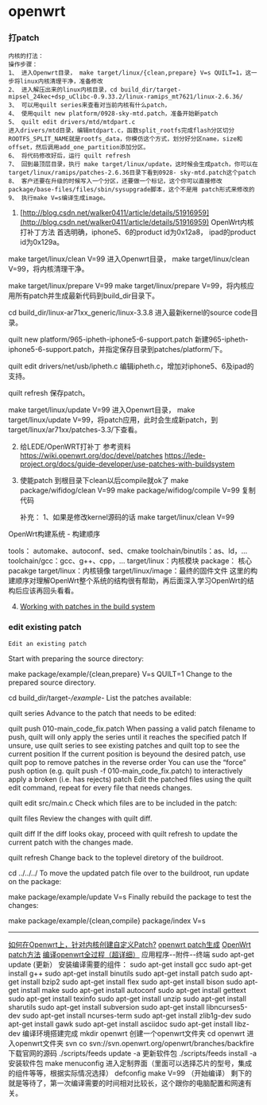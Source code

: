 # openwrt
### 打patch
	内核的打法：
	操作步骤：
	1、 进入Openwrt目录， make target/linux/{clean,prepare} V=s QUILT=1，这一步将linux内核清理干净，准备修改
	2、 进入解压出来的linux内核目录，cd build_dir/target-mipsel_24kec+dsp_uClibc-0.9.33.2/linux-ramips_mt7621/linux-2.6.36/
	3、 可以用quilt series来查看对当前内核有什么patch，
	4、 使用quilt new platform/0928-sky-mtd.patch，准备开始新patch
	5、 quilt edit drivers/mtd/mtdpart.c
	进入drivers/mtd目录，编辑mtdpart.c，函数split_rootfs完成flash分区切分
	ROOTFS_SPLIT_NAME就是rootfs_data，你模仿这个方式，划分好分区name，size和offset，然后调用add_one_partition添加分区。
	6、 将代码修改好后，运行 quilt refresh
	7、 回到最顶层目录，执行 make target/linux/update，这时候会生成patch，你可以在target/linux/ramips/patches-2.6.36目录下看到0928- sky-mtd.patch这个patch
	8、 客户还要在升级的时候写入一个分区，还要做一个标记，这个你可以直接修改package/base-files/files/sbin/sysupgrade脚本，这个不是用 patch形式来修改的
	9、 执行make V=s编译生成image。

1. [http://blog.csdn.net/walker0411/article/details/51916959](http://blog.csdn.net/walker0411/article/details/51916959)
	OpenWrt内核打补丁方法
	首选明确，iphone5、6的product id为0x12a8， ipad的product id为0x129a。

make target/linux/clean V=99 
进入Openwrt目录， make target/linux/clean V=99，将内核清理干净。

make target/linux/prepare V=99 
make target/linux/prepare V=99，将内核应用所有patch并生成最新代码到build_dir目录下。

cd build_dir/linux-ar71xx_generic/linux-3.3.8 
进入最新kernel的source code目录。

quilt new platform/965-ipheth-iphone5-6-support.patch 
新建965-ipheth-iphone5-6-support.patch，并指定保存目录到patches/platform/下。

quilt edit drivers/net/usb/ipheth.c 
编辑ipheth.c，增加对iphone5、6及ipad的支持。

quilt refresh 
保存patch。

make target/linux/update V=99 
进入Openwrt目录， make target/linux/update V=99，将patch应用，此时会生成新patch，到target/linux/ar71xx/patches-3.3/下查看。

2. 给LEDE/OpenWRT打补丁
参考资料
https://wiki.openwrt.org/doc/devel/patches
https://lede-project.org/docs/guide-developer/use-patches-with-buildsystem

3. 使能patch
到根目录下clean以后compile就ok了
make package/wifidog/clean V=99
make package/wifidog/compile V=99
复制代码

	补充：
	1、如果是修改kernel源码的话
	make target/linux/clean V=99
	
OpenWrt构建系统 - 构建顺序

tools： automake、autoconf、sed、cmake
toolchain/binutils：as、ld，…
toolchain/gcc：gcc、g++、cpp，…
target/linux：内核模块
package： 核心pacakge
target/linux：内核镜像
target/linux/image：最终的固件文件
这里的构建顺序对理解OpenWrt整个系统的结构很有帮助，再后面深入学习OpenWrt的结构后应该再回头看看。

4. [Working with patches in the build system](https://lede-project.org/docs/guide-developer/use-patches-with-buildsystem)

### edit existing patch
	Edit an existing patch

Start with preparing the source directory:

make package/example/{clean,prepare} V=s QUILT=1
Change to the prepared source directory.

cd build_dir/target-*/example-*
List the patches available:

quilt series
Advance to the patch that needs to be edited:

quilt push 010-main_code_fix.patch
When passing a valid patch filename to push, quilt will only apply the series until it reaches the specified patch
If unsure, use quilt series to see existing patches and quilt top to see the current position
If the current position is beyound the desired patch, use quilt pop to remove patches in the reverse order
You can use the “force” push option (e.g. quilt push -f 010-main_code_fix.patch) to interactively apply a broken (i.e. has rejects) patch
Edit the patched files using the quilt edit command, repeat for every file that needs changes.

quilt edit src/main.c
Check which files are to be included in the patch:

quilt files
Review the changes with quilt diff.

quilt diff
If the diff looks okay, proceed with quilt refresh to update the current patch with the changes made.

quilt refresh
Change back to the toplevel diretory of the buildroot.

cd ../../../
To move the updated patch file over to the buildroot, run update on the package:

make package/example/update V=s
Finally rebuild the package to test the changes:

make package/example/{clean,compile} package/index V=s

***
[如何在Openwrt上，针对内核创建自定义Patch?](http://www.cnblogs.com/lagujw/p/4305255.html)
[openwrt patch生成](http://www.cnblogs.com/xuyh/p/6278937.html)
[OpenWrt patch方法](http://blog.csdn.net/wwx0715/article/details/25160361)
[编译openwrt全过程（超详细）](http://blog.csdn.net/mirkerson/article/details/7287931)
	应用程序--附件--终端
sudo apt-get update      (更新）
安装编译需要的组件：
sudo apt-get install gcc 
sudo apt-get install g++ 
sudo apt-get install binutils 
sudo apt-get install patch 
sudo apt-get install bzip2 
sudo apt-get install flex 
sudo apt-get install bison 
sudo apt-get install make 
sudo apt-get install autoconf 
sudo apt-get install gettext 
sudo apt-get install texinfo 
sudo apt-get install unzip 
sudo apt-get install sharutils 
sudo apt-get install subversion 
sudo apt-get install libncurses5-dev 
sudo apt-get install ncurses-term 
sudo apt-get install zlib1g-dev 
sudo apt-get install gawk
sudo apt-get install asciidoc
sudo apt-get install libz-dev
编译环境搭建完成
mkdir openwrt 创建一个openwrt文件夹
cd openwrt    进入openwrt文件夹
svn co svn://svn.openwrt.org/openwrt/branches/backfire  下载官网的源码
./scripts/feeds update -a     更新软件包
./scripts/feeds install -a    安装软件包
make menuconfig 进入定制界面（里面可以选择芯片的型号，集成的组件等等，根据实际情况选择）
defconfig
make V=99   （开始编译）
剩下的就是等待了，第一次编译需要的时间相对比较长，这个跟你的电脑配置和网速有关。



